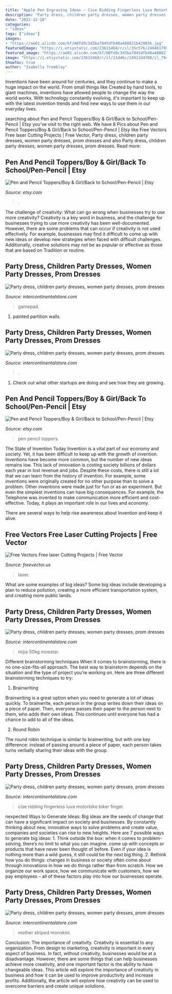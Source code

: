 ```yaml
---
title: "Apple Pen Engraving Ideas ~ Cise Ridding Fingerless Luva Motorbike Biker Finger"
description: "Party dress, children party dresses, women party dresses, prom dresses"
date: "2022-12-10"
categories:
- "ideas"
tags: ["ideas"]
images:
- "https://ae01.alicdn.com/kf/H0fd9c3d3ba7045dfb40a488821b42903k.jpg"
featuredImage: "https://i.etsystatic.com/23615468/r/il/35c576/2494617992/il_794xN.2494617992_akb4.jpg"
featured_image: "https://ae01.alicdn.com/kf/H0fd9c3d3ba7045dfb40a488821b42903k.jpg"
image: "https://i.etsystatic.com/23615468/r/il/21dd6c/2491334708/il_794xN.2491334708_rhoi.jpg"
ShowToc: true
author: "Isabella Tremblay"
---
```



Inventions have been around for centuries, and they continue to make a huge impact on the world. From small things like Created by hand tools, to giant machines, inventions have allowed people to change the way the world works. With technology constantly evolving, it's important to keep up with the latest invention trends and find new ways to use them in our everyday lives.

	

		
searching about Pen and Pencil Toppers/Boy &amp; Girl/Back to School/Pen-Pencil | Etsy you've visit to the right web. We have 8 Pics about Pen and Pencil Toppers/Boy &amp; Girl/Back to School/Pen-Pencil | Etsy like Free Vectors Free laser Cutting Projects | Free Vector, Party dress, children party dresses, women party dresses, prom dresses and also Party dress, children party dresses, women party dresses, prom dresses. Read more:
		
    
## Pen And Pencil Toppers/Boy &amp; Girl/Back To School/Pen-Pencil | Etsy

<img loading=lazy src="https://i.etsystatic.com/23615468/r/il/21dd6c/2491334708/il_794xN.2491334708_rhoi.jpg" onerror="this.onerror=null;this.src='https://tse3.mm.bing.net/th?id=OIP.5Dxbz4MSCAoS2hvW0FIBKgHaJ4&amp;pid=15.1';" alt="Pen and Pencil Toppers/Boy &amp; Girl/Back to School/Pen-Pencil | Etsy">

_Source: etsy.com_

>. 

	

The challenge of creativity: What can go wrong when businesses try to use more creativity?
Creativity is a key word in business, and the challenge for businesses trying to use more creativity has been well-documented. However, there are some problems that can occur if creativity is not used effectively. For example, businesses may find it difficult to come up with new ideas or develop new strategies when faced with difficult challenges. Additionally, creative solutions may not be as popular or effective as those that are based on Tradition or routine.

    
## Party Dress, Children Party Dresses, Women Party Dresses, Prom Dresses

<img loading=lazy src="https://ae01.alicdn.com/kf/H4e4076dae6a24c588173fc48c96c98495.jpg" onerror="this.onerror=null;this.src='https://tse2.mm.bing.net/th?id=OIP.M9xoF2PmzbSxQwMWFgjqzgHaHa&amp;pid=15.1';" alt="Party dress, children party dresses, women party dresses, prom dresses">

_Source: intercontinentalstore.com_

>gamepad. 

	

1. painted partition walls

    
## Party Dress, Children Party Dresses, Women Party Dresses, Prom Dresses

<img loading=lazy src="https://i0.wp.com/ae01.alicdn.com/kf/HTB1sYJERVXXXXbmXVXXq6xXFXXXs.jpg" onerror="this.onerror=null;this.src='https://tse2.mm.bing.net/th?id=OIP.9v_lLW2NnomYrfYNbmnaPwHaEp&amp;pid=15.1';" alt="Party dress, children party dresses, women party dresses, prom dresses">

_Source: intercontinentalstore.com_

>. 

	

1. Check out what other startups are doing and see how they are growing.

    
## Pen And Pencil Toppers/Boy &amp; Girl/Back To School/Pen-Pencil | Etsy

<img loading=lazy src="https://i.etsystatic.com/23615468/r/il/35c576/2494617992/il_794xN.2494617992_akb4.jpg" onerror="this.onerror=null;this.src='https://tse3.mm.bing.net/th?id=OIP.4EmowaZr01oqUbQIIyZc8gHaJ4&amp;pid=15.1';" alt="Pen and Pencil Toppers/Boy &amp; Girl/Back to School/Pen-Pencil | Etsy">

_Source: etsy.com_

>pen pencil toppers. 

	

The State of Invention Today
Invention is a vital part of our economy and society. Yet, it has been difficult to keep up with the growth of invention. Inventions have become more common, but the number of new ideas remains low. This lack of innovation is costing society billions of dollars each year in lost revenue and jobs.
Despite these costs, there is still a lot that we can learn from the history of invention. For example, some inventions were originally created for no other purpose than to solve a problem. Other inventions were made just for fun or as an experiment. But even the simplest inventions can have big consequences. For example, the Telephone was invented to make communication more efficient and cost-effective. Today, it plays an important role in our lives and economy.

There are several ways to help rise awareness about Invention and keep it alive.

    
## Free Vectors Free Laser Cutting Projects | Free Vector

<img loading=lazy src="https://freevector.us/wp-content/uploads/2019/12/free-laser-cutting-projects.jpg" onerror="this.onerror=null;this.src='https://tse4.mm.bing.net/th?id=OIP.4U4-cP2NJPvmNoKLNJa0IQHaHa&amp;pid=15.1';" alt="Free Vectors Free laser Cutting Projects | Free Vector">

_Source: freevector.us_

>laser. 

	

What are some examples of big ideas?
Some big ideas include developing a plan to reduce pollution, creating a more efficient transportation system, and creating more public lands.

    
## Party Dress, Children Party Dresses, Women Party Dresses, Prom Dresses

<img loading=lazy src="https://ae01.alicdn.com/kf/HTB1fsDjahD1gK0jSZFyq6AiOVXaS.jpg" onerror="this.onerror=null;this.src='https://tse4.mm.bing.net/th?id=OIP.P0Kl_X2-alV015ybHyrE2QHaJ4&amp;pid=15.1';" alt="Party dress, children party dresses, women party dresses, prom dresses">

_Source: intercontinentalstore.com_

>mijia 50kg moestar. 

	

Different brainstorming techniques
When it comes to brainstorming, there is no one-size-fits-all approach. The best way to brainstorm depends on the situation and the type of project you’re working on. Here are three different brainstorming techniques to try:
1. Brainwriting

Brainwriting is a great option when you need to generate a lot of ideas quickly. To brainwrite, each person in the group writes down their ideas on a piece of paper. Then, everyone passes their paper to the person next to them, who adds their own ideas. This continues until everyone has had a chance to add to all of the ideas.

2. Round Robin

The round robin technique is similar to brainwriting, but with one key difference: instead of passing around a piece of paper, each person takes turns verbally sharing their ideas with the group.

    
## Party Dress, Children Party Dresses, Women Party Dresses, Prom Dresses

<img loading=lazy src="https://ae01.alicdn.com/kf/Hfb7b306aebe74c4682b3e630b9ece7d7o.jpg" onerror="this.onerror=null;this.src='https://tse1.mm.bing.net/th?id=OIP.xK5uow85tREF4Y_tldCokwHaF4&amp;pid=15.1';" alt="Party dress, children party dresses, women party dresses, prom dresses">

_Source: intercontinentalstore.com_

>cise ridding fingerless luva motorbike biker finger. 

	

nexpected Ways to Generate Ideas:
Big ideas are the seeds of change that can have a significant impact on society and businesses. By constantly thinking about new, innovative ways to solve problems and create value, companies and societies can rise to new heights. Here are 7 possible ways to generate big ideas: 1. Think outside the box: when it comes to problem-solving, there’s no limit to what you can imagine. come up with concepts or products that have never been thought of before. Even if your idea is nothing more than a wild guess, it still could be the next big thing. 2. Rethink how you do things: changes in business or society often come about through innovations in how we do things rather than from scratch. How we organize our work space, how we communicate with customers, how we pay employees – all of these factors play into how our businesses operate.

    
## Party Dress, Children Party Dresses, Women Party Dresses, Prom Dresses

<img loading=lazy src="https://ae01.alicdn.com/kf/H0fd9c3d3ba7045dfb40a488821b42903k.jpg" onerror="this.onerror=null;this.src='https://tse4.mm.bing.net/th?id=OIP.WXSVIV5-xI08O1qIMy-aKwHaHa&amp;pid=15.1';" alt="Party dress, children party dresses, women party dresses, prom dresses">

_Source: intercontinentalstore.com_

>mother striped monokini. 

	

Conclusion: The importance of creativity.
Creativity is essential to any organization. From design to marketing, creativity is important in every aspect of business. In fact, without creativity, businesses would be at a disadvantage. However, there are some things that can help businesses achieve more creativity, and one important factor is the ability to have changeable ideas. 
This article will explore the importance of creativity in business and how it can be used to improve productivity and increase profits. Additionally, the article will explore how creativity can be used to overcome barriers and create unique solutions.

